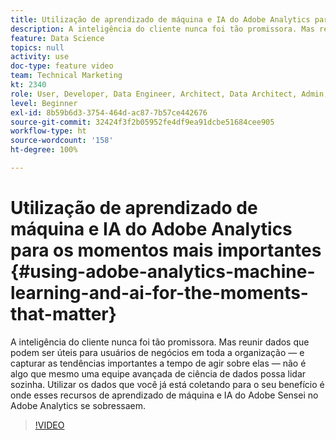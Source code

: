 ```yaml
---
title: Utilização de aprendizado de máquina e IA do Adobe Analytics para os momentos mais importantes
description: A inteligência do cliente nunca foi tão promissora. Mas reunir dados que podem ser úteis para usuários de negócios em toda a organização — e capturar as tendências importantes a tempo de agir sobre elas — não é algo que mesmo uma equipe avançada de ciência de dados possa lidar sozinha. Utilizar os dados que você já está coletando para o seu benefício é onde esses recursos de aprendizado de máquina e IA do Adobe Sensei no Adobe Analytics se sobressaem.
feature: Data Science
topics: null
activity: use
doc-type: feature video
team: Technical Marketing
kt: 2340
role: User, Developer, Data Engineer, Architect, Data Architect, Admin, Leader
level: Beginner
exl-id: 8b59b6d3-3754-464d-ac87-7b57ce442676
source-git-commit: 32424f3f2b05952fe4df9ea91dcbe51684cee905
workflow-type: ht
source-wordcount: '158'
ht-degree: 100%

---
```


# Utilização de aprendizado de máquina e IA do Adobe Analytics para os momentos mais importantes {#using-adobe-analytics-machine-learning-and-ai-for-the-moments-that-matter}

A inteligência do cliente nunca foi tão promissora. Mas reunir dados que podem ser úteis para usuários de negócios em toda a organização — e capturar as tendências importantes a tempo de agir sobre elas — não é algo que mesmo uma equipe avançada de ciência de dados possa lidar sozinha. Utilizar os dados que você já está coletando para o seu benefício é onde esses recursos de aprendizado de máquina e IA do Adobe Sensei no Adobe Analytics se sobressaem.

>[!VIDEO](https://video.tv.adobe.com/v/25837/?quality=12)
